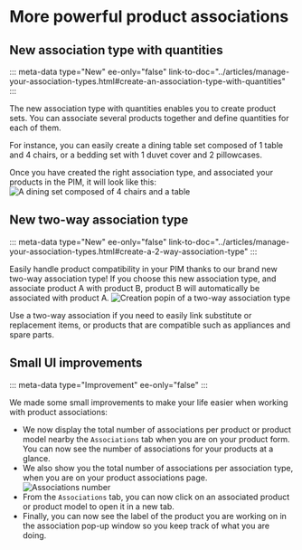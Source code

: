 # More powerful product associations

## New association type with quantities
::: meta-data type="New" ee-only="false" link-to-doc="../articles/manage-your-association-types.html#create-an-association-type-with-quantities"
:::

The new association type with quantities enables you to create product sets. You can associate several products together and define quantities for each of them. 

For instance, you can easily create a dining table set composed of 1 table and 4 chairs, or a bedding set with 1 duvet cover and 2 pillowcases.

Once you have created the right association type, and associated your products in the PIM, it will look like this:
![A dining set composed of 4 chairs and a table](../img/dining-set-example.png)

## New two-way association type
::: meta-data type="New" ee-only="false" link-to-doc="../articles/manage-your-association-types.html#create-a-2-way-association-type"
:::

Easily handle product compatibility in your PIM thanks to our brand new two-way association type! If you choose this new association type, and associate product A with product B, product B will automatically be associated with product A.
![Creation popin of a two-way association type](../img/create-a-two-way-association-type.png)

Use a two-way association if you need to easily link substitute or replacement items, or products that are compatible such as appliances and spare parts.

## Small UI improvements
::: meta-data type="Improvement" ee-only="false"
:::

We made some small improvements to make your life easier when working with product associations:
- We now display the total number of associations per product or product model nearby the `Associations` tab when you are on your product form. You can now see the number of associations for your products at a glance.
- We also show you the total number of associations per association type, when you are on your product associations page.
![Associations number](../img/associations-number.png)
- From the `Associations` tab, you can now click on an associated product or product model to open it in a new tab.
- Finally, you can now see the label of the product you are working on in the association pop-up window so you keep track of what you are doing.
